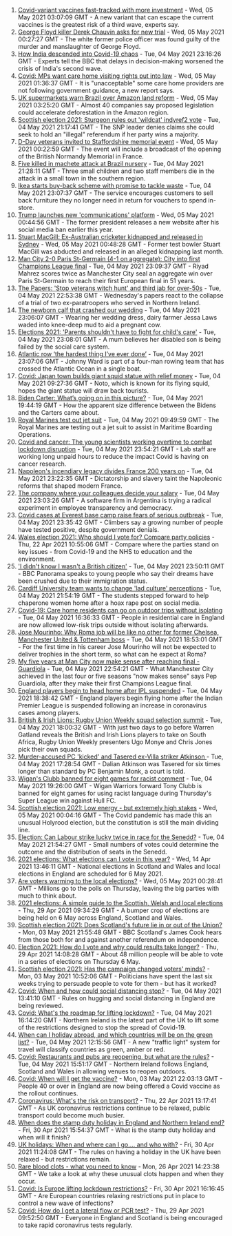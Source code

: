 1. [Covid-variant vaccines fast-tracked with more investment](https://www.bbc.co.uk/news/health-56984984) - Wed, 05 May 2021 03:07:09 GMT - A new variant that can escape the current vaccines is the greatest risk of a third wave, experts say.
2. [George Floyd killer Derek Chauvin asks for new trial](https://www.bbc.co.uk/news/world-us-canada-56989757) - Wed, 05 May 2021 00:27:27 GMT - The white former police officer was found guilty of the murder and manslaughter of George Floyd.
3. [How India descended into Covid-19 chaos](https://www.bbc.co.uk/news/world-asia-india-56977653) - Tue, 04 May 2021 23:16:26 GMT - Experts tell the BBC that delays in decision-making worsened the crisis of India's second wave.
4. [Covid: MPs want care home visiting rights put into law](https://www.bbc.co.uk/news/uk-56989049) - Wed, 05 May 2021 01:36:37 GMT - It is "unacceptable" some care home providers are not following government guidance, a new report says.
5. [UK supermarkets warn Brazil over Amazon land reform](https://www.bbc.co.uk/news/uk-56989711) - Wed, 05 May 2021 03:25:20 GMT - Almost 40 companies say proposed legislation could accelerate deforestation in the Amazon region.
6. [Scottish election 2021: Sturgeon rules out 'wildcat' indyref2 vote](https://www.bbc.co.uk/news/uk-scotland-scotland-politics-56988320) - Tue, 04 May 2021 21:17:41 GMT - The SNP leader denies claims she could seek to hold an "illegal" referendum if her party wins a majority.
7. [D-Day veterans invited to Staffordshire memorial event](https://www.bbc.co.uk/news/uk-england-stoke-staffordshire-56986895) - Wed, 05 May 2021 00:22:59 GMT - The event will include a broadcast of the opening of the British Normandy Memorial in France.
8. [Five killed in machete attack at Brazil nursery](https://www.bbc.co.uk/news/world-latin-america-56983868) - Tue, 04 May 2021 21:28:11 GMT - Three small children and two staff members die in the attack in a small town in the southern region.
9. [Ikea starts buy-back scheme with promise to tackle waste](https://www.bbc.co.uk/news/business-56981636) - Tue, 04 May 2021 23:07:37 GMT - The service encourages customers to sell back furniture they no longer need in return for vouchers to spend in-store.
10. [Trump launches new 'communications' platform](https://www.bbc.co.uk/news/technology-56989500) - Wed, 05 May 2021 00:44:56 GMT - The former president releases a new website after his social media ban earlier this year.
11. [Stuart MacGill: Ex-Australian cricketer kidnapped and released in Sydney](https://www.bbc.co.uk/news/world-australia-56989931) - Wed, 05 May 2021 00:48:28 GMT - Former test bowler Stuart MacGill was abducted and released in an alleged kidnapping last month.
12. [Man City 2-0 Paris St-Germain (4-1 on aggregate): City into first Champions League final](https://www.bbc.co.uk/sport/football/56973031) - Tue, 04 May 2021 23:09:37 GMT - Riyad Mahrez scores twice as Manchester City seal an aggregate win over Paris St-Germain to reach their first European final in 51 years.
13. [The Papers: 'Stop veterans witch hunt' and third jab for over-50s](https://www.bbc.co.uk/news/blogs-the-papers-56989031) - Tue, 04 May 2021 22:53:38 GMT - Wednesday's papers react to the collapse of a trial of two ex-paratroopers who served in Northern Ireland.
14. [The newborn calf that crashed our wedding](https://www.bbc.co.uk/news/world-australia-56976291) - Tue, 04 May 2021 23:06:07 GMT - Wearing her wedding dress, dairy farmer Jessa Laws waded into knee-deep mud to aid a pregnant cow.
15. [Elections 2021: 'Parents shouldn't have to fight for child's care'](https://www.bbc.co.uk/news/uk-england-nottinghamshire-56931993) - Tue, 04 May 2021 23:08:01 GMT - A mum believes her disabled son is being failed by the social care system.
16. [Atlantic row ‘the hardest thing I’ve ever done’](https://www.bbc.co.uk/news/uk-northern-ireland-56929679) - Tue, 04 May 2021 23:07:06 GMT - Johnny Ward is part of a four-man rowing team that has crossed the Atlantic Ocean in a single boat.
17. [Covid: Japan town builds giant squid statue with relief money](https://www.bbc.co.uk/news/world-europe-56978075) - Tue, 04 May 2021 09:27:36 GMT - Noto, which is known for its flying squid, hopes the giant statue will draw back tourists.
18. [Biden Carter: What’s going on in this picture?](https://www.bbc.co.uk/news/world-us-canada-56988360) - Tue, 04 May 2021 19:44:19 GMT - How the apparent size difference between the Bidens and the Carters came about.
19. [Royal Marines test out jet suit](https://www.bbc.co.uk/news/uk-56979994) - Tue, 04 May 2021 09:49:59 GMT - The Royal Marines are testing out a jet suit to assist in Maritime Boarding Operations.
20. [Covid and cancer: The young scientists working overtime to combat lockdown disruption](https://www.bbc.co.uk/news/newsbeat-56821532) - Tue, 04 May 2021 23:54:21 GMT - Lab staff are working long unpaid hours to reduce the impact Covid is having on cancer research.
21. [Napoleon's incendiary legacy divides France 200 years on](https://www.bbc.co.uk/news/world-europe-56977769) - Tue, 04 May 2021 23:22:35 GMT - Dictatorship and slavery taint the Napoleonic reforms that shaped modern France.
22. [The company where your colleagues decide your salary](https://www.bbc.co.uk/news/business-56915767) - Tue, 04 May 2021 23:03:26 GMT - A software firm in Argentina is trying a radical experiment in employee transparency and democracy.
23. [Covid cases at Everest base camp raise fears of serious outbreak](https://www.bbc.co.uk/news/world-asia-56984320) - Tue, 04 May 2021 23:35:42 GMT - Climbers say a growing number of people have tested positive, despite government denials.
24. [Wales election 2021: Who should I vote for? Compare party policies](https://www.bbc.co.uk/news/uk-wales-politics-56499726) - Thu, 22 Apr 2021 10:55:06 GMT - Compare where the parties stand on key issues - from Covid-19 and the NHS to education and the environment.
25. ['I didn't know I wasn't a British citizen'](https://www.bbc.co.uk/news/uk-56984268) - Tue, 04 May 2021 23:50:11 GMT - BBC Panorama speaks to young people who say their dreams have been crushed due to their immigration status.
26. [Cardiff University team wants to change 'lad culture' perceptions](https://www.bbc.co.uk/news/uk-wales-56933984) - Tue, 04 May 2021 21:54:19 GMT - The students stepped forward to help chaperone women home after a hoax rape post on social media.
27. [Covid-19: Care home residents can go on outdoor trips without isolating](https://www.bbc.co.uk/news/uk-56977779) - Tue, 04 May 2021 16:36:33 GMT - People in residential care in England are now allowed low-risk trips outside without isolating afterwards.
28. [Jose Mourinho: Why Roma job will be like no other for former Chelsea, Manchester United & Tottenham boss](https://www.bbc.co.uk/sport/football/56985925) - Tue, 04 May 2021 18:53:01 GMT - For the first time in his career Jose Mourinho will not be expected to deliver trophies in the short term, so what can he expect at Roma?
29. [My five years at Man City now make sense after reaching final - Guardiola](https://www.bbc.co.uk/sport/football/56987840) - Tue, 04 May 2021 22:54:21 GMT - What Manchester City achieved in the last four or five seasons "now makes sense" says Pep Guardiola, after they make their first Champions League final.
30. [England players begin to head home after IPL suspended](https://www.bbc.co.uk/sport/cricket/56988015) - Tue, 04 May 2021 18:38:42 GMT - England players begin flying home after the Indian Premier League is suspended following an increase in coronavirus cases among players.
31. [British & Irish Lions: Rugby Union Weekly squad selection summit](https://www.bbc.co.uk/sport/rugby-union/56983845) - Tue, 04 May 2021 18:00:32 GMT - With just two days to go before Warren Gatland reveals the British and Irish Lions players to take on South Africa, Rugby Union Weekly presenters Ugo Monye and Chris Jones pick their own squads.
32. [Murder-accused PC 'kicked' and Tasered ex-Villa striker Atkinson ](https://www.bbc.co.uk/news/uk-england-shropshire-56979521) - Tue, 04 May 2021 17:28:54 GMT - Dalian Atkinson was Tasered for six times longer than standard by PC Benjamin Monk, a court is told.
33. [Wigan's Clubb banned for eight games for racist comment](https://www.bbc.co.uk/sport/rugby-league/56988616) - Tue, 04 May 2021 19:26:00 GMT - Wigan Warriors forward Tony Clubb is banned for eight games for using racist language during Thursday's Super League win against Hull FC.
34. [Scottish election 2021: Low energy - but extremely high stakes](https://www.bbc.co.uk/news/uk-scotland-scotland-politics-56969887) - Wed, 05 May 2021 00:04:16 GMT - The Covid pandemic has made this an unusual Holyrood election, but the constitution is still the main dividing line.
35. [Election: Can Labour strike lucky twice in race for the Senedd?](https://www.bbc.co.uk/news/uk-wales-56981430) - Tue, 04 May 2021 21:54:27 GMT - Small numbers of votes could determine the outcome and the distribution of seats in the Senedd.
36. [2021 elections: What elections can I vote in this year?](https://www.bbc.co.uk/news/56129210) - Wed, 14 Apr 2021 13:46:11 GMT - National elections in Scotland and Wales and local elections in England are scheduled for 6 May 2021.
37. [Are voters warming to the local elections?](https://www.bbc.co.uk/news/uk-politics-56987265) - Wed, 05 May 2021 00:28:41 GMT - Millions go to the polls on Thursday, leaving the big parties with much to think about.
38. [2021 elections: A simple guide to the Scottish, Welsh and local elections](https://www.bbc.co.uk/news/uk-politics-56286643) - Thu, 29 Apr 2021 09:34:29 GMT - A bumper crop of elections are being held on 6 May across England, Scotland and Wales.
39. [Scottish election 2021: Does Scotland's future lie in or out of the Union?](https://www.bbc.co.uk/news/uk-scotland-56970549) - Mon, 03 May 2021 21:55:48 GMT - BBC Scotland's James Cook hears from those both for and against another referendum on independence.
40. [Election 2021: How do I vote and why could results take longer?](https://www.bbc.co.uk/news/uk-politics-56581106) - Thu, 29 Apr 2021 14:08:28 GMT - About 48 million people will be able to vote in a series of elections on Thursday 6 May.
41. [Scottish election 2021: Has the campaign changed voters' minds?](https://www.bbc.co.uk/news/uk-scotland-scotland-politics-56969880) - Mon, 03 May 2021 10:52:06 GMT - Politicians have spent the last six weeks trying to persuade people to vote for them - but has it worked?
42. [Covid: When and how could social distancing stop?](https://www.bbc.co.uk/news/uk-51506729) - Tue, 04 May 2021 13:41:10 GMT - Rules on hugging and social distancing in England are being reviewed.
43. [Covid: What's the roadmap for lifting lockdown?](https://www.bbc.co.uk/news/explainers-52530518) - Tue, 04 May 2021 16:14:20 GMT - Northern Ireland is the latest part of the UK to lift some of the restrictions designed to stop the spread of Covid-19.
44. [When can I holiday abroad, and which countries will be on the green list?](https://www.bbc.co.uk/news/explainers-52544307) - Tue, 04 May 2021 12:15:56 GMT - A new "traffic light" system for travel will classify countries as green, amber or red.
45. [Covid: Restaurants and pubs are reopening, but what are the rules?](https://www.bbc.co.uk/news/business-52977388) - Tue, 04 May 2021 15:51:17 GMT - Northern Ireland follows England, Scotland and Wales in allowing venues to reopen outdoors.
46. [Covid: When will I get the vaccine?](https://www.bbc.co.uk/news/health-55045639) - Mon, 03 May 2021 22:03:13 GMT - People 40 or over in England are now being offered a Covid vaccine as the rollout continues.
47. [Coronavirus: What's the risk on transport?](https://www.bbc.co.uk/news/health-51736185) - Thu, 22 Apr 2021 13:17:41 GMT - As UK coronavirus restrictions continue to be relaxed, public transport could become much busier.
48. [When does the stamp duty holiday in England and Northern Ireland end?](https://www.bbc.co.uk/news/business-53319433) - Fri, 30 Apr 2021 15:54:37 GMT - What is the stamp duty holiday and when will it finish?
49. [UK holidays: When and where can I go.... and who with?](https://www.bbc.co.uk/news/explainers-52646738) - Fri, 30 Apr 2021 11:24:08 GMT - The rules on having a holiday in the UK have been relaxed - but restrictions remain.
50. [Rare blood clots - what you need to know](https://www.bbc.co.uk/news/health-56674796) - Mon, 26 Apr 2021 14:23:38 GMT - We take a look at why these unusual clots happen and when they occur.
51. [Covid: Is Europe lifting lockdown restrictions?](https://www.bbc.co.uk/news/explainers-53640249) - Fri, 30 Apr 2021 16:16:45 GMT - Are European countries relaxing restrictions put in place to control a new wave of infections?
52. [Covid: How do I get a lateral flow or PCR test?](https://www.bbc.co.uk/news/health-51943612) - Thu, 29 Apr 2021 09:52:50 GMT - Everyone in England and Scotland is being encouraged to take rapid coronavirus tests regularly.
